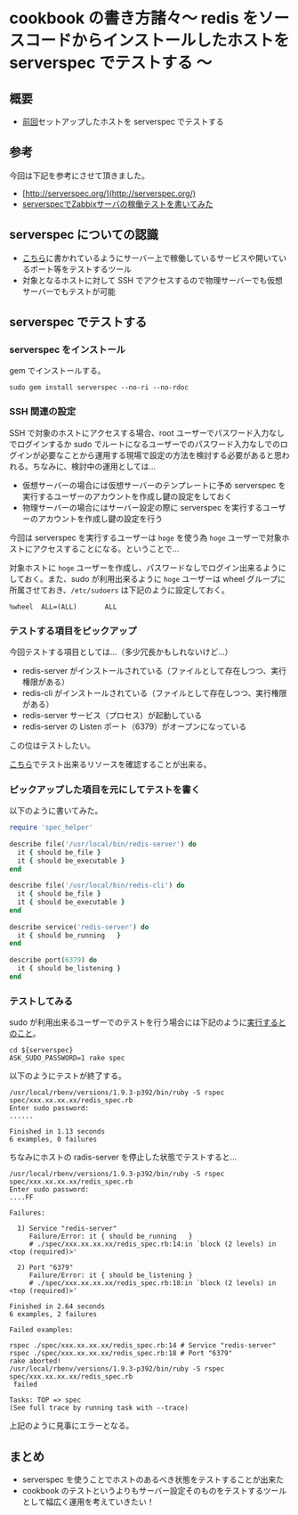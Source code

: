 # cookbook の書き方諸々〜 redis をソースコードからインストールしたホストを serverspec でテストする 〜

## 概要

 * [前回](http://inokara.hateblo.jp/entry/2013/06/01/104246)セットアップしたホストを serverspec でテストする

## 参考

今回は下記を参考にさせて頂きました。

 * [http://serverspec.org/](http://serverspec.org/)
 * [serverspecでZabbixサーバの稼働テストを書いてみた](http://d.hatena.ne.jp/ike-dai/20130514/1368534178)
  
## serverspec についての認識

 * [こちら](http://mizzy.org/blog/2013/03/23/1/)に書かれているようにサーバー上で稼働しているサービスや開いているポート等をテストするツール
 * 対象となるホストに対して SSH でアクセスするので物理サーバーでも仮想サーバーでもテストが可能

## serverspec でテストする

### serverspec をインストール

gem でインストールする。

```
sudo gem install serverspec --no-ri --no-rdoc
```

### SSH 関連の設定

SSH で対象のホストにアクセスする場合、root ユーザーでパスワード入力なしでログインするか sudo でルートになるユーザーでのパスワード入力なしでのログインが必要なことから運用する現場で設定の方法を検討する必要があると思われる。ちなみに、検討中の運用としては...

 * 仮想サーバーの場合には仮想サーバーのテンプレートに予め serverspec を実行するユーザーのアカウントを作成し鍵の設定をしておく
 * 物理サーバーの場合にはサーバー設定の際に serverspec を実行するユーザーのアカウントを作成し鍵の設定を行う

今回は serverspec を実行するユーザーは `hoge` を使う為 `hoge` ユーザーで対象ホストにアクセスすることになる。ということで...

対象ホストに `hoge` ユーザーを作成し、パスワードなしでログイン出来るようにしておく。また、sudo が利用出来るように `hoge` ユーザーは wheel グループに所属させておき、`/etc/sudoers` は下記のように設定しておく。

```
%wheel  ALL=(ALL)       ALL
```

### テストする項目をピックアップ

今回テストする項目としては...（多少冗長かもしれないけど...）

 * redis-server がインストールされている（ファイルとして存在しつつ、実行権限がある）
 * redis-cli がインストールされている（ファイルとして存在しつつ、実行権限がある）
 * redis-server サービス（プロセス）が起動している
 * redis-server の Listen ポート（6379）がオープンになっている

この位はテストしたい。

[こちら](http://serverspec.org/tutorial.html)でテスト出来るリソースを確認することが出来る。

### ピックアップした項目を元にしてテストを書く

以下のように書いてみた。

```ruby
require 'spec_helper'                           
                                                
describe file('/usr/local/bin/redis-server') do 
  it { should be_file }                         
  it { should be_executable }                   
end                                             
                                                
describe file('/usr/local/bin/redis-cli') do    
  it { should be_file }                         
  it { should be_executable }                   
end                                             
                                                
describe service('redis-server') do             
  it { should be_running   }                    
end                                             
                                                
describe port(6379) do                          
  it { should be_listening }                    
end                                             
```

### テストしてみる

sudo が利用出来るユーザーでのテストを行う場合には下記のように[実行するとのこと](http://serverspec.org/tutorial.html)。

```
cd ${serverspec}
ASK_SUDO_PASSWORD=1 rake spec
```

以下のようにテストが終了する。

```
/usr/local/rbenv/versions/1.9.3-p392/bin/ruby -S rspec spec/xxx.xx.xx.xx/redis_spec.rb
Enter sudo password:                                                                 
......                                                                               
                                                                                     
Finished in 1.13 seconds                                                             
6 examples, 0 failures                                                               
```

ちなみにホストの radis-server を停止した状態でテストすると...

```
/usr/local/rbenv/versions/1.9.3-p392/bin/ruby -S rspec spec/xxx.xx.xx.xx/redis_spec.rb
Enter sudo password:                                                                  
....FF                                                                                
                                                                                      
Failures:                                                                             
                                                                                      
  1) Service "redis-server"                                                           
     Failure/Error: it { should be_running   }                                        
     # ./spec/xxx.xx.xx.xx/redis_spec.rb:14:in `block (2 levels) in <top (required)>' 
                                                                                      
  2) Port "6379"                                                                      
     Failure/Error: it { should be_listening }                                        
     # ./spec/xxx.xx.xx.xx/redis_spec.rb:18:in `block (2 levels) in <top (required)>' 
                                                                                      
Finished in 2.64 seconds                                                              
6 examples, 2 failures                                                                
                                                                                      
Failed examples:                                                                      
                                                                                      
rspec ./spec/xxx.xx.xx.xx/redis_spec.rb:14 # Service "redis-server"                   
rspec ./spec/xxx.xx.xx.xx/redis_spec.rb:18 # Port "6379"                              
rake aborted!                                                                         
/usr/local/rbenv/versions/1.9.3-p392/bin/ruby -S rspec spec/xxx.xx.xx.xx/redis_spec.rb
 failed                                                                               
                                                                                      
Tasks: TOP => spec                                                                    
(See full trace by running task with --trace)                                         
```

上記のように見事にエラーとなる。

## まとめ

 * serverspec を使うことでホストのあるべき状態をテストすることが出来た
 * cookbook のテストというよりもサーバー設定そのものをテストするツールとして幅広く運用を考えていきたい！
